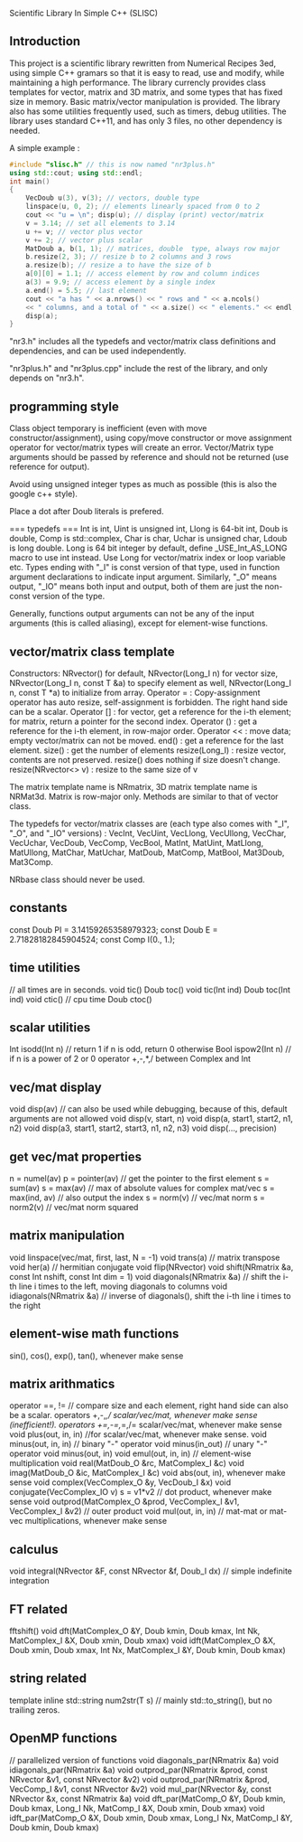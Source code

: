Scientific Library In Simple C++ (SLISC)

## Introduction

This project is a scientific library rewritten from Numerical Recipes 3ed, using simple C++ gramars so that it is easy to read, use and modify, while maintaining a high performance. The library currencly provides class templates for vector, matrix and 3D matrix, and some types that has fixed size in memory. Basic matrix/vector manipulation is provided. The library also has some utilities frequently used, such as timers, debug utilities. The library uses standard C++11, and has only 3 files, no other dependency is needed.

A simple example :

```cpp
#include "slisc.h" // this is now named "nr3plus.h"
using std::cout; using std::endl;
int main()
{
	VecDoub u(3), v(3); // vectors, double type
	linspace(u, 0, 2); // elements linearly spaced from 0 to 2
	cout << "u = \n"; disp(u); // display (print) vector/matrix
	v = 3.14; // set all elements to 3.14
	u += v; // vector plus vector
	v += 2; // vector plus scalar
	MatDoub a, b(1, 1); // matrices, double  type, always row major
	b.resize(2, 3); // resize b to 2 columns and 3 rows
	a.resize(b); // resize a to have the size of b
	a[0][0] = 1.1; // access element by row and column indices
	a(3) = 9.9; // access element by a single index
	a.end() = 5.5; // last element
	cout << "a has " << a.nrows() << " rows and " << a.ncols()
	<< " columns, and a total of " << a.size() << " elements." << endl;
	disp(a);
}
```

"nr3.h" includes all the typedefs and vector/matrix class definitions and dependencies, and can be used independently.

"nr3plus.h" and "nr3plus.cpp" include the rest of the library, and only depends on "nr3.h".


## programming style

Class object temporary is inefficient (even with move constructor/assignment), using copy/move constructor or move assignment operator for vector/matrix types will create an error. Vector/Matrix type arguments should be passed by reference and should not be returned (use reference for output).

Avoid using unsigned integer types as much as possible (this is also the google c++ style).

Place a dot after Doub literals is prefered.

=== typedefs ===
Int is int, Uint is unsigned int, Llong is 64-bit int, Doub is double, Comp is std::complex<double>, Char is char, Uchar is unsigned char, Ldoub is long double.
Long is 64 bit integer by default, define _USE_Int_AS_LONG macro to use int instead. Use Long for vector/matrix index or loop variable etc.
Types ending with "_I" is const version of that type, used in function argument declarations to indicate input argument. Similarly, "_O" means output, "_IO" means both input and output, both of them are just the non-const version of the type.

Generally, functions output arguments can not be any of the input arguments (this is called aliasing), except for element-wise functions.


## vector/matrix class template

Constructors: NRvector() for default, NRvector(Long_I n) for vector size, NRvector(Long_I n, const T &a) to specify element as well, NRvector(Long_I n, const T *a) to initialize from array.
Operator = : Copy-assignment operator has auto resize, self-assignment is forbidden. The right hand side can be a scalar.
Operator [] : for vector, get a reference for the i-th element; for matrix, return a pointer for the second index.
Operator () : get a reference for the i-th element, in row-major order.
Operator << : move data; empty vector/matrix can not be moved.
end() : get a reference for the last element.
size() : get the number of elements
resize(Long_I) : resize vector, contents are not preserved. resize() does nothing if size doesn't change.
resize(NRvector<> v) : resize to the same size of v

The matrix template name is NRmatrix<T>, 3D matrix template name is NRMat3d. Matrix is row-major only. Methods are similar to that of vector class.

The typedefs for vector/matrix classes are (each type also comes with "_I", "_O", and "_IO" versions) :  VecInt, VecUint, VecLlong, VecUllong, VecChar, VecUchar, VecDoub, VecComp, VecBool, MatInt, MatUint, MatLlong, MatUllong, MatChar, MatUchar, MatDoub, MatComp, MatBool, Mat3Doub, Mat3Comp.

NRbase class should never be used.

## constants

const Doub PI = 3.14159265358979323;
const Doub E  = 2.71828182845904524;
const Comp I(0., 1.);


## time utilities

// all times are in seconds.
void tic()
Doub toc()
void tic(Int ind)
Doub toc(Int ind)
void ctic() // cpu time
Doub ctoc()


## scalar utilities

Int isodd(Int n) // return 1 if n is odd, return 0 otherwise
Bool ispow2(Int n) // if n is a power of 2 or 0
operator +,-,*,/ between Complex and Int


## vec/mat display

void disp(av) // can also be used while debugging, because of this, default arguments are not allowed
void disp(v, start, n)
void disp(a, start1, start2, n1, n2)
void disp(a3, start1, start2, start3, n1, n2, n3)
void disp(..., precision)


## get vec/mat properties

n = numel(av)
p = pointer(av) // get the pointer to the first element
s = sum(av)
s = max(av) // max of absolute values for complex mat/vec
s = max(ind, av) // also output the index
s = norm(v) // vec/mat norm
s = norm2(v) // vec/mat norm squared


## matrix manipulation

void linspace(vec/mat, first, last, N = -1)
void trans(a) // matrix transpose
void her(a) // hermitian conjugate
void flip(NRvector<T>)
void shift(NRmatrix<T> &a, const Int nshift, const Int dim = 1)
void diagonals(NRmatrix<T> &a) // shift the i-th line i times to the left, moving diagonals to columns
void idiagonals(NRmatrix<T> &a) // inverse of diagonals(), shift the i-th line i times to the right


## element-wise math functions

sin(), cos(), exp(), tan(), whenever make sense


## matrix arithmatics

operator ==, != // compare size and each element, right hand side can also be a scalar.
operators +,-,*,/ scalar/vec/mat, whenever make sense (inefficient!).
operators +=,-=,*=,/= scalar/vec/mat, whenever make sense
void plus(out, in, in) //for scalar/vec/mat, whenever make sense.
void minus(out, in, in) // binary "-" operator
void minus(in_out) // unary "-" operator
void minus(out, in)
void emul(out, in, in) // element-wise multiplication
void real(MatDoub_O &rc, MatComplex_I &c)
void imag(MatDoub_O &ic, MatComplex_I &c)
void abs(out, in), whenever make sense
void complex(VecComplex_O &y, VecDoub_I &x)
void conjugate(VecComplex_IO v)
s = v1*v2 // dot product, whenever make sense
void outprod(MatComplex_O &prod, VecComplex_I &v1, VecComplex_I &v2) // outer product
void mul(out, in, in) // mat-mat or mat-vec multiplications, whenever make sense


## calculus

void integral(NRvector<T> &F, const NRvector<T> &f, Doub_I dx) // simple indefinite integration


## FT related

fftshift()
void dft(MatComplex_O &Y, Doub kmin, Doub kmax, Int Nk, MatComplex_I &X, Doub xmin, Doub xmax)
void idft(MatComplex_O &X, Doub xmin, Doub xmax, Int Nx, MatComplex_I &Y, Doub kmin, Doub kmax)


## string related

template <typename T> inline std::string num2str(T s) // mainly std::to_string(), but no trailing zeros.


## OpenMP functions

// parallelized version of functions
void diagonals_par(NRmatrix<T> &a)
void idiagonals_par(NRmatrix<T> &a)
void outprod_par(NRmatrix<T> &prod, const NRvector<T1> &v1, const NRvector<T2> &v2)
void outprod_par(NRmatrix<T> &prod, VecComp_I &v1, const NRvector<T2> &v2)
void mul_par(NRvector<T> &y, const NRvector<T1> &x, const NRmatrix<T2> &a)
void dft_par(MatComp_O &Y, Doub kmin, Doub kmax, Long_I Nk, MatComp_I &X, Doub xmin, Doub xmax)
void idft_par(MatComp_O &X, Doub xmin, Doub xmax, Long_I Nx, MatComp_I &Y, Doub kmin, Doub kmax)
